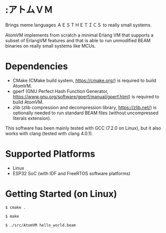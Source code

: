 :アトムＶＭ
===========

Brings meme languages ＡＥＳＴＨＥＴＩＣＳ to really small systems.

AtomVM implements from scratch a minimal Erlang VM that supports a subset of ErlangVM features and that is able to run unmodified BEAM binaries on really small systems like MCUs.

Dependencies
============

* CMake (CMake build system, https://cmake.org/) is required to build AtomVM.
* gperf (GNU Perfect Hash Function Generator, https://www.gnu.org/software/gperf/manual/gperf.html) is required to build AtomVM.
* zlib (zlib compression and decompression library, https://zlib.net/) is optionally needed to run standard BEAM files (without uncompressed literals extension).

This software has been mainly tested with GCC (7.2.0 on Linux), but it also works with clang (tested with clang 4.0.1).

Supported Platforms
===================

* Linux
* ESP32 SoC (with IDF and FreeRTOS software platforms)

Getting Started (on Linux)
==========================


```
$ cmake .

$ make

$ ./src/AtomVM hello_world.beam
```
